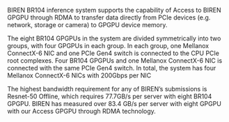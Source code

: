 BIREN BR104 inference system supports the capability of Access to BIREN GPGPU through RDMA to transfer data directly from PCIe devices (e.g. network, storage or camera) to GPGPU device memory.

The eight BR104 GPGPUs in the system are divided symmetrically into two groups, with four GPGPUs in each group. In each group, one Mellanox ConnectX-6 NIC and one PCIe Gen4 switch is connected to the CPU PCIe root complexes. Four BR104 GPGPUs and one Mellanox ConnectX-6 NIC is connected with the same PCIe Gen4 switch. In total, the system has four Mellanox ConnectX-6 NICs with 200Gbps per NIC

The highest bandwidth requirement for any of BIREN’s submissions is Resnet-50 Offline, which requires 77.7GB/s per server with eight BR104 GPGPU. BIREN has measured over 83.4 GB/s per server with eight GPGPU with our Access GPGPU through RDMA technology.